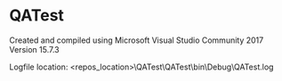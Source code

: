 # QATest

Created and compiled using Microsoft Visual Studio Community 2017 Version 15.7.3

Logfile location: <repos_location>\QATest\QATest\bin\Debug\QATest.log
